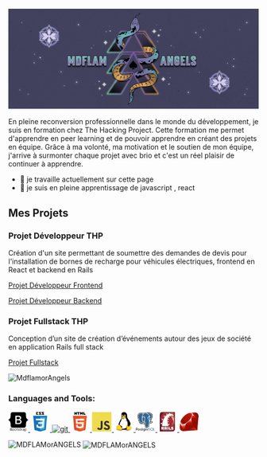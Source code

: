 ![Header](./img/banner.jpg)

En pleine reconversion professionnelle dans le monde du développement, je suis en formation chez The Hacking Project. Cette formation me permet d'apprendre en peer learning et de pouvoir apprendre en créant des projets en équipe. Grâce à ma volonté, ma motivation et le soutien de mon équipe, j'arrive à surmonter chaque projet avec brio et c'est un réel plaisir de continuer à apprendre.


- 🔭 je travaille actuellement sur cette page 
- 🔭 je suis en pleine apprentissage de javascript , react


## Mes Projets
### Projet Développeur THP
Création d'un site permettant de soumettre des demandes de 
devis pour l'installation de bornes de recharge pour véhicules 
électriques, frontend en React et backend en Rails

[Projet Développeur Frontend](https://github.com/info-romu/info-front)

[Projet Développeur Backend](https://github.com/info-romu/infoback)

### Projet Fullstack THP
Conception d’un site de création d’événements autour des jeux 
de société en application Rails full stack

[Projet Fullstack](https://github.com/LesAventuriersDuPlateau/LesAventuriersDuPlateau)


<p align="left"> <img src="https://komarev.com/ghpvc/?username=MDFLAMorANGELS&label=Profile%20views&color=0e75b6&style=flat" alt="MdflamorAngels" /> </p>

<h3 align="left">Languages and Tools:</h3>
<p align="left"> <a href="https://getbootstrap.com" target="_blank" rel="noreferrer"> <img src="https://raw.githubusercontent.com/devicons/devicon/master/icons/bootstrap/bootstrap-plain-wordmark.svg" alt="bootstrap" width="40" height="40"/> </a> <a href="https://www.w3schools.com/css/" target="_blank" rel="noreferrer"> <img src="https://raw.githubusercontent.com/devicons/devicon/master/icons/css3/css3-original-wordmark.svg" alt="css3" width="40" height="40"/> </a> <a href="https://git-scm.com/" target="_blank" rel="noreferrer"> <img src="https://www.vectorlogo.zone/logos/git-scm/git-scm-icon.svg" alt="git" width="40" height="40"/> </a> <a href="https://www.w3.org/html/" target="_blank" rel="noreferrer"> <img src="https://raw.githubusercontent.com/devicons/devicon/master/icons/html5/html5-original-wordmark.svg" alt="html5" width="40" height="40"/> </a> <a href="https://developer.mozilla.org/en-US/docs/Web/JavaScript" target="_blank" rel="noreferrer"> <img src="https://raw.githubusercontent.com/devicons/devicon/master/icons/javascript/javascript-original.svg" alt="javascript" width="40" height="40"/> </a> <a href="https://www.linux.org/" target="_blank" rel="noreferrer"> <img src="https://raw.githubusercontent.com/devicons/devicon/master/icons/linux/linux-original.svg" alt="linux" width="40" height="40"/> </a> <a href="https://www.postgresql.org" target="_blank" rel="noreferrer"> <img src="https://raw.githubusercontent.com/devicons/devicon/master/icons/postgresql/postgresql-original-wordmark.svg" alt="postgresql" width="40" height="40"/> </a> <a href="https://rubyonrails.org" target="_blank" rel="noreferrer"> <img src="https://raw.githubusercontent.com/devicons/devicon/master/icons/rails/rails-original-wordmark.svg" alt="rails" width="40" height="40"/> </a> <a href="https://www.ruby-lang.org/en/" target="_blank" rel="noreferrer"> <img src="https://raw.githubusercontent.com/devicons/devicon/master/icons/ruby/ruby-original.svg" alt="ruby" width="40" height="40"/> </a> </p>


<p><img align="left" src="https://github-readme-stats.vercel.app/api/top-langs?username=MDFLAMorANGELS&show_icons=true&locale=en&layout=compact" alt="MDFLAMorANGELS" /></p>

<p>&nbsp;<img align="center" src="https://github-readme-stats.vercel.app/api?username=MDFLAMorANGELS&show_icons=true&locale=en" alt="MDFLAMorANGELS" /></p>
